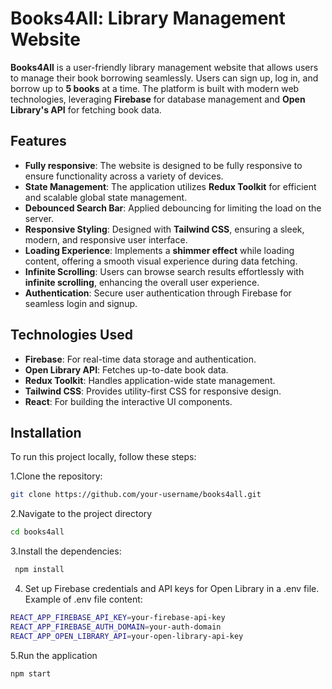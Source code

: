 # Books4All: Library Management Website

**Books4All** is a user-friendly library management website that allows users to manage their book borrowing seamlessly. Users can sign up, log in, and borrow up to **5 books** at a time. The platform is built with modern web technologies, leveraging **Firebase** for database management and **Open Library's API** for fetching book data.

## Features

- **Fully responsive**: The website is designed to be fully responsive to ensure functionality across a variety of devices.
- **State Management**: The application utilizes **Redux Toolkit** for efficient and scalable global state management.
- **Debounced Search Bar**: Applied debouncing for limiting the load on the server.
- **Responsive Styling**: Designed with **Tailwind CSS**, ensuring a sleek, modern, and responsive user interface.
- **Loading Experience**: Implements a **shimmer effect** while loading content, offering a smooth visual experience during data fetching.
- **Infinite Scrolling**: Users can browse search results effortlessly with **infinite scrolling**, enhancing the overall user experience.
- **Authentication**: Secure user authentication through Firebase for seamless login and signup.

## Technologies Used

- **Firebase**: For real-time data storage and authentication.
- **Open Library API**: Fetches up-to-date book data.
- **Redux Toolkit**: Handles application-wide state management.
- **Tailwind CSS**: Provides utility-first CSS for responsive design.
- **React**: For building the interactive UI components.

## Installation

To run this project locally, follow these steps:

1.Clone the repository:
 ```bash
 git clone https://github.com/your-username/books4all.git
  ```

2.Navigate to the project directory 
 ```bash
 cd books4all
 ```

3.Install the dependencies:
 ```bash
  npm install
  ```

4. Set up Firebase credentials and API keys for Open Library in a .env file. Example of .env file content:
  ```bash
  REACT_APP_FIREBASE_API_KEY=your-firebase-api-key
REACT_APP_FIREBASE_AUTH_DOMAIN=your-auth-domain
REACT_APP_OPEN_LIBRARY_API=your-open-library-api-key
  ```

5.Run the application
```bash
npm start
```



